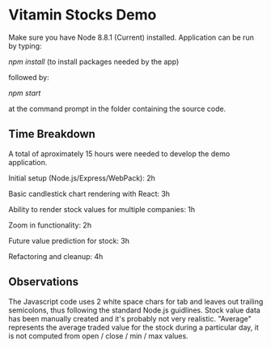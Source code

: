 # Vitamin Stocks Demo
Make sure you have Node 8.8.1 (Current) installed. Application can be run by typing:

*npm install* (to install packages needed by the app)

followed by:

*npm start*

at the command prompt in the folder containing the source code.

## Time Breakdown
A total of aproximately 15 hours were needed to develop the demo application.

Initial setup (Node.js/Express/WebPack): 2h

Basic candlestick chart rendering with React: 3h

Ability to render stock values for multiple companies: 1h

Zoom in functionality: 2h

Future value prediction for stock: 3h

Refactoring and cleanup: 4h

## Observations

The Javascript code uses 2 white space chars for tab and leaves out trailing semicolons, thus following the standard Node.js guidlines. Stock value data has been manually created and it's probably not very realistic. "Average" represents the average traded value for the stock during a particular day, it is not computed from open / close / min / max values.
